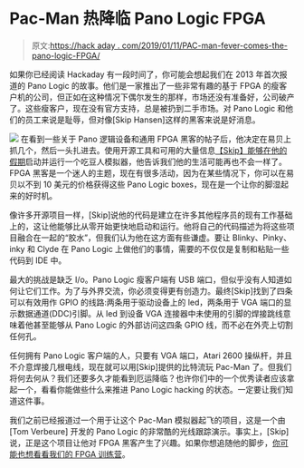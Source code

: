 # Pac-Man 热降临 Pano Logic FPGA

> 原文:[https://hack aday . com/2019/01/11/PAC-man-fever-comes-the-pano-logic-FPGA/](https://hackaday.com/2019/01/11/pac-man-fever-comes-to-the-pano-logic-fpga/)

如果你已经阅读 Hackaday 有一段时间了，你可能会想起我们在 2013 年首次报道的 Pano Logic 的故事。他们是一家推出了一些非常有趣的基于 FPGA 的瘦客户机的公司，但正如在这种情况下偶尔发生的那样，市场还没有准备好，公司破产了。这些瘦客户，现在没有官方支持，总是被扔到二手市场。对 Pano Logic 和他们的员工来说是耻辱，但对像[Skip Hansen]这样的黑客来说是好消息。

[![](../Images/133a40b8e7fd56fb5dedfd1c99ffdacf.png)](https://hackaday.com/wp-content/uploads/2019/01/pacpga_detail.jpg) 在看到一些关于 Pano 逻辑设备和通用 FPGA 黑客的帖子后，他决定在易贝上抓几个，然后一头扎进去。使用开源工具和可用的大量信息[【Skip】能够在他的假期](https://github.com/skiphansen/pano_man)启动并运行一个吃豆人模拟器，他告诉我们他的生活可能再也不会一样了。FPGA 黑客是一个迷人的主题，现在有很多活动，因为在某些情况下，你可以在易贝以不到 10 美元的价格获得这些 Pano Logic boxes，现在是一个让你的脚湿起来的好时机。

像许多开源项目一样，[Skip]说他的代码是建立在许多其他程序员的现有工作基础上的，这让他能够比从零开始更快地启动和运行。他将自己的代码描述为将这些项目融合在一起的“胶水”，但我们认为他在这方面有些谦虚。要让 Blinky、Pinky、inky 和 Clyde 在 Pano Logic 上做他们的事情，需要的不仅仅是复制和粘贴一些代码到 IDE 中。

最大的挑战是缺乏 I/o。Pano Logic 瘦客户端有 USB 端口，但似乎没有人知道如何让它们工作。为了与外界交流，你必须变得更有创造力。最终[Skip]找到了四条可以有效用作 GPIO 的线路:两条用于驱动设备上的 led，两条用于 VGA 端口的显示数据通道(DDC)引脚。从 led 到设备 VGA 连接器中未使用的引脚的焊接跳线意味着他甚至能够从 Pano Logic 的外部访问这四条 GPIO 线，而不必在外壳上切割任何孔。

任何拥有 Pano Logic 客户端的人，只要有 VGA 端口，Atari 2600 操纵杆，并且不介意焊接几根电线，现在就可以用[Skip]提供的比特流玩 Pac-Man 了。但我们将何去何从？我们还要多久才能看到厄运降临？也许你们中的一个优秀读者应该拿起一个，看看你能做些什么来推进 Pano Logic hacking 的状态。一定要让我们知道这件事。

我们之前已经报道过一个用于让这个 Pac-Man 模拟器起飞的项目，这是一个由[Tom Verbeure] 开发的 Pano Logic 的非常酷的光线跟踪演示。事实上，[Skip]说，正是这个项目让他对 FPGA 黑客产生了兴趣。如果你想追随他的脚步，[你可能也想看看我们的 FPGA 训练营](https://hackaday.com/2018/08/06/learn-fpga-fast-with-hackadays-fpga-boot-camp/)。